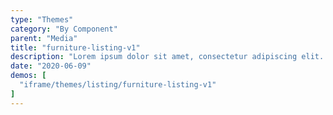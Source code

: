 ```yaml
---
type: "Themes"
category: "By Component"
parent: "Media"
title: "furniture-listing-v1"
description: "Lorem ipsum dolor sit amet, consectetur adipiscing elit. Nunc tempus laoreet leo sit amet iaculis."
date: "2020-06-09"
demos: [
  "iframe/themes/listing/furniture-listing-v1"
]
---
```

